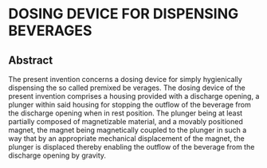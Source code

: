 # DOSING DEVICE FOR DISPENSING BEVERAGES

## Abstract
The present invention concerns a dosing device for simply hygienically dispensing the so called premixed be verages. The dosing device of the present invention comprises a housing provided with a discharge opening, a plunger within said housing for stopping the outflow of the beverage from the discharge opening when in rest position. The plunger being at least partially composed of magnetizable material, and a movably positioned magnet, the magnet being magnetically coupled to the plunger in such a way that by an appropriate mechanical displacement of the magnet, the plunger is displaced thereby enabling the outflow of the beverage from the discharge opening by gravity.